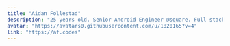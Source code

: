 ```yaml
---
title: "Aidan Follestad"
description: "25 years old. Senior Android Engineer @square. Full stack (Android, iOS, web, backend). Triumph Thruxton R, Tesla Model 3. Gamer. Rock/metal music."
avatar: "https://avatars0.githubusercontent.com/u/1820165?v=4"
link: "https://af.codes"
---
```

